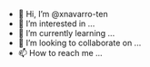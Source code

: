 - 👋 Hi, I’m @xnavarro-ten
- 👀 I’m interested in ...
- 🌱 I’m currently learning ...
- 💞️ I’m looking to collaborate on ...
- 📫 How to reach me ...

<!---
xnavarro-ten/xnavarro-ten is a ✨ special ✨ repository because its `README.md` (this file) appears on your GitHub profile.
You can click the Preview link to take a look at your changes.
--->
